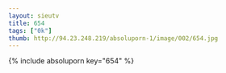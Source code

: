 ```yaml
--- 
layout: sieutv
title: 654
tags: ["0k"]
thumb: http://94.23.248.219/absoluporn-1/image/002/654.jpg
---
```

{% include absoluporn key="654" %} 
